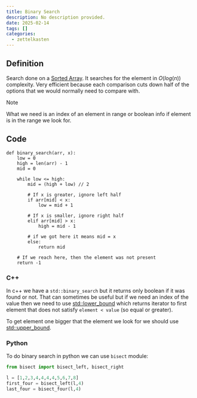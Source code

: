 ```yaml
---
title: Binary Search
description: No description provided.
date: 2025-02-14
tags: []
categories:
  - zettelkasten
---
```


## Definition

Search done on a [Sorted Array](Sorted%20Array). It searches for the element in
$O(log(n))$ complexity. Very efficient because each comparison cuts down half of
the options that we would normally need to compare with.

> [!Note] 
> What we need is an index of an element in range or boolean info if element is in the range we look for. 

## Code

```pseudo
def binary_search(arr, x):
    low = 0
    high = len(arr) - 1
    mid = 0
 
    while low <= high:
        mid = (high + low) // 2
 
        # If x is greater, ignore left half
        if arr[mid] < x:
            low = mid + 1
 
        # If x is smaller, ignore right half
        elif arr[mid] > x:
            high = mid - 1
 
        # if we got here it means mid = x
        else:
            return mid
 
    # If we reach here, then the element was not present
    return -1
```

### C++

In c++ we have a `std::binary_search` but it returns only boolean if it was found or not. That can sometimes be useful but if we need an index of the value then we need to use [std::lower_bound](https://en.cppreference.com/w/cpp/algorithm/lower_bound) which returns iterator to first element that does not satisfy `element < value` (so equal or greater).

To get element one bigger that the element we look for we should use [std::upper_bound](https://en.cppreference.com/w/cpp/algorithm/upper_bound).

### Python

To do binary search in python we can use `bisect` module:

```Python
from bisect import bisect_left, bisect_right

l = [1,2,3,4,4,4,4,5,6,7,8]
first_four = bisect_left(l,4)
last_four = bisect_four(l,4)
```
